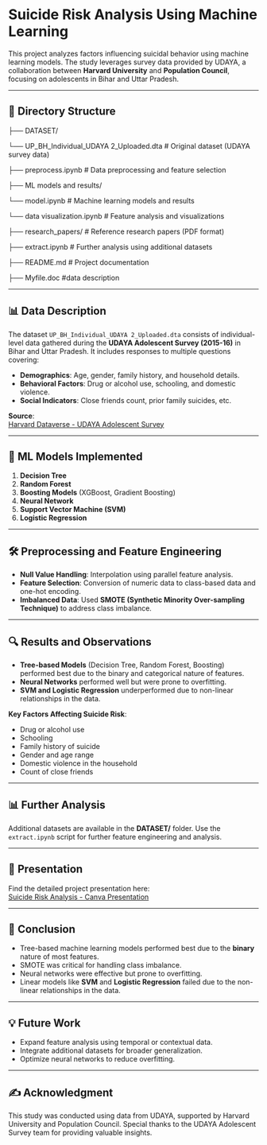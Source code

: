 # Suicide Risk Analysis Using Machine Learning

This project analyzes factors influencing suicidal behavior using machine learning models. The study leverages survey data provided by UDAYA, a collaboration between **Harvard University** and **Population Council**, focusing on adolescents in Bihar and Uttar Pradesh.

---

## 📁 **Directory Structure**

├── DATASET/

   └── UP_BH_Individual_UDAYA 2_Uploaded.dta # Original dataset (UDAYA survey data)

├── preprocess.ipynb # Data preprocessing and feature selection

├── ML models and results/

   └── model.ipynb # Machine learning models and results

   └── data visualization.ipynb # Feature analysis and visualizations

├── research_papers/ # Reference research papers (PDF format)

├── extract.ipynb # Further analysis using additional datasets

├── README.md # Project documentation

├── Myfile.doc #data description

---

## 📊 **Data Description**

The dataset `UP_BH_Individual_UDAYA 2_Uploaded.dta` consists of individual-level data gathered during the **UDAYA Adolescent Survey (2015-16)** in Bihar and Uttar Pradesh. It includes responses to multiple questions covering:

- **Demographics**: Age, gender, family history, and household details.
- **Behavioral Factors**: Drug or alcohol use, schooling, and domestic violence.
- **Social Indicators**: Close friends count, prior family suicides, etc.

**Source**:  
[Harvard Dataverse - UDAYA Adolescent Survey](https://dataverse.harvard.edu/dataset.xhtml)

---

## 🚀 **ML Models Implemented**

1. **Decision Tree**
2. **Random Forest**
3. **Boosting Models** (XGBoost, Gradient Boosting)
4. **Neural Network**
5. **Support Vector Machine (SVM)**
6. **Logistic Regression**

---

## 🛠 **Preprocessing and Feature Engineering**

- **Null Value Handling**: Interpolation using parallel feature analysis.
- **Feature Selection**: Conversion of numeric data to class-based data and one-hot encoding.
- **Imbalanced Data**: Used **SMOTE (Synthetic Minority Over-sampling Technique)** to address class imbalance.

---

## 🔍 **Results and Observations**

- **Tree-based Models** (Decision Tree, Random Forest, Boosting) performed best due to the binary and categorical nature of features.
- **Neural Networks** performed well but were prone to overfitting.
- **SVM and Logistic Regression** underperformed due to non-linear relationships in the data.

**Key Factors Affecting Suicide Risk**:

- Drug or alcohol use
- Schooling
- Family history of suicide
- Gender and age range
- Domestic violence in the household
- Count of close friends

---

## 📊 **Further Analysis**

Additional datasets are available in the **DATASET/** folder. Use the `extract.ipynb` script for further feature engineering and analysis.

---

## 🎥 **Presentation**

Find the detailed project presentation here:  
[Suicide Risk Analysis - Canva Presentation](https://www.canva.com/design/DAGYJMrpuAA/jl86V1kwpe1c8wpasxmU1g/edit?utm_content=DAGYJMrpuAA&utm_campaign=designshare&utm_medium=link2&utm_source=sharebutton)

---

## 📌 **Conclusion**

- Tree-based machine learning models performed best due to the **binary** nature of most features.
- SMOTE was critical for handling class imbalance.
- Neural networks were effective but prone to overfitting.
- Linear models like **SVM** and **Logistic Regression** failed due to the non-linear relationships in the data.

---

## 💡 **Future Work**

- Expand feature analysis using temporal or contextual data.
- Integrate additional datasets for broader generalization.
- Optimize neural networks to reduce overfitting.

---

## ✍️ **Acknowledgment**

This study was conducted using data from UDAYA, supported by Harvard University and Population Council. Special thanks to the UDAYA Adolescent Survey team for providing valuable insights.
